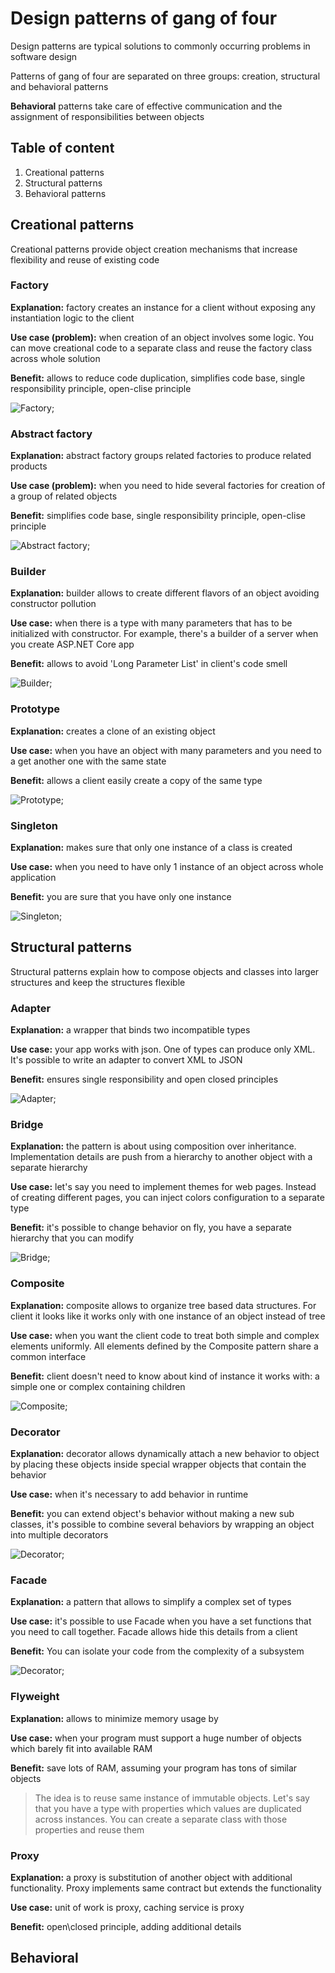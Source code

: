 # Design patterns of gang of four

Design patterns are typical solutions to commonly occurring problems in software design

Patterns of gang of four are separated on three groups: creation, structural and behavioral patterns

**Behavioral** patterns take care of effective communication and the assignment of responsibilities between objects

## Table of content

1. Creational patterns
1. Structural patterns
1. Behavioral patterns

## Creational patterns

Creational patterns provide object creation mechanisms that increase flexibility and reuse of existing code

### Factory

**Explanation:** factory creates an instance for a client without exposing any instantiation logic to the client

**Use case (problem):** when creation of an object involves some logic. You can move creational code to a separate class and reuse the factory class across whole solution

**Benefit:** allows to reduce code duplication, simplifies code base, single responsibility principle, open-clise principle

![Factory](./images/factory.png);

### Abstract factory

**Explanation:** abstract factory groups related factories to produce related products

**Use case (problem):** when you need to hide several factories for creation of a group of related objects

**Benefit:** simplifies code base, single responsibility principle, open-clise principle

![Abstract factory](./images/abstract-factory.png);

### Builder

**Explanation:** builder allows to create different flavors of an object avoiding constructor pollution

**Use case:** when there is a type with many parameters that has to be initialized with constructor. For example, there's a builder of a server when you create ASP.NET Core app

**Benefit:** allows to avoid 'Long Parameter List' in client's code smell

![Builder](./images/builder.png);

### Prototype

**Explanation:** creates a clone of an existing object

**Use case:** when you have an object with many parameters and you need to a get another one with the same state

**Benefit:** allows a client easily create a copy of the same type

![Prototype](./images/prototype.png);

### Singleton

**Explanation:** makes sure that only one instance of a class is created

**Use case:** when you need to have only 1 instance of an object across whole application

**Benefit:** you are sure that you have only one instance

![Singleton](./images/singleton.png);

## Structural patterns

Structural patterns explain how to compose objects and classes into larger structures and keep the structures flexible

### Adapter

**Explanation:** a wrapper that binds two incompatible types

**Use case:** your app works with json. One of types can produce only XML. It's possible to write an adapter to convert XML to JSON

**Benefit:** ensures single responsibility and open closed principles

![Adapter](./images/adapter.png);

### Bridge

**Explanation:** the pattern is about using composition over inheritance. Implementation details are push from a hierarchy to another object with a separate hierarchy

**Use case:** let's say you need to implement themes for web pages. Instead of creating different pages, you can inject colors configuration to a separate type

**Benefit:** it's possible to change behavior on fly, you have a separate hierarchy that you can modify

![Bridge](./images/bridge.png);

### Composite

**Explanation:** composite allows to organize tree based data structures. For client it looks like it works only with one instance of an object instead of tree

**Use case:** when you want the client code to treat both simple and complex elements uniformly. All elements defined by the Composite pattern share a common interface

**Benefit:** client doesn't need to know about kind of instance it works with: a simple one or complex containing children

![Composite](./images/composite.png);

### Decorator 

**Explanation:** decorator allows dynamically attach a new behavior to object by placing these objects inside special wrapper objects that contain the behavior

**Use case:** when it's necessary to add behavior in runtime

**Benefit:** you can extend object's behavior without making a new sub classes, it's possible to combine several behaviors by wrapping an object into multiple decorators

![Decorator](./images/decorator.png);


### Facade 

**Explanation:** a pattern that allows to simplify a complex set of types

**Use case:** it's possible to use Facade when you have a set functions that you need to call together. Facade allows hide this details from a client

**Benefit:** You can isolate your code from the complexity of a subsystem

![Decorator](./images/decorator.png);

### Flyweight

**Explanation:** allows to minimize memory usage by 

**Use case:** when your program must support a huge number of objects which barely fit into available RAM

**Benefit:** save lots of RAM, assuming your program has tons of similar objects

> The idea is to reuse same instance of immutable objects. Let's say that you have a type with properties which values are duplicated across instances. You can create a separate class with those properties and reuse them

### Proxy

**Explanation:** a proxy is substitution of another object with additional functionality. Proxy implements same contract but extends the functionality

**Use case:** unit of work is proxy, caching service is proxy

**Benefit:** open\closed principle, adding additional details

## Behavioral

